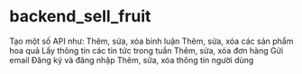# backend_sell_fruit
Tạo một số API như:
Thêm, sửa, xóa bình luận
Thêm, sửa, xóa các sản phẩm hoa quả
Lấy thông tin các tin tức trong tuần
Thêm, sửa, xóa đơn hàng
Gửi email
Đăng ký và đăng nhập
Thêm, sửa, xóa thông tin người dùng
